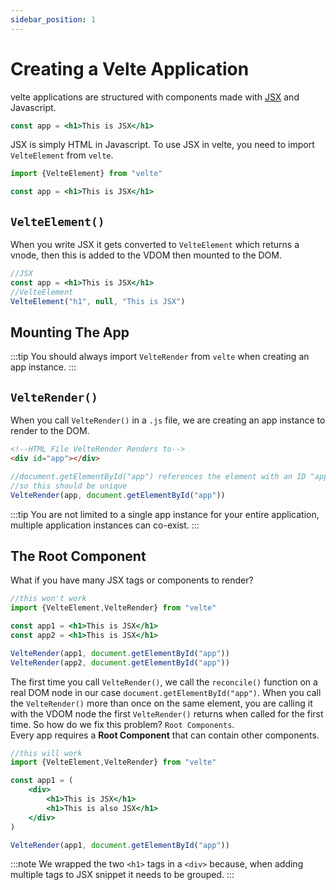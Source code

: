 ```yaml
---
sidebar_position: 1
---
```



# Creating a Velte Application

velte applications are structured with components made with [JSX](../essentials/syntax.md#jsx) and Javascript.

```jsx
const app = <h1>This is JSX</h1>
```

JSX is simply HTML in Javascript. To use JSX in velte, you need to import `VelteElement` from `velte`.

```jsx
import {VelteElement} from "velte"

const app = <h1>This is JSX</h1>
```

## `VelteElement()`

When you write JSX it gets converted to `VelteElement` which returns a vnode, then this is added to the VDOM then mounted to the DOM.

```jsx
//JSX
const app = <h1>This is JSX</h1>
//VelteElement
VelteElement("h1", null, "This is JSX")
```
## Mounting The App

:::tip
You should always import `VelteRender` from `velte` when creating an app instance.
:::

## `VelteRender()`

When you call `VelteRender()` in a `.js` file, we are creating an app instance to render to the DOM.

```html title="index.html"
<!--HTML File VelteRender Renders to-->
<div id="app"></div>
```

```javascript title="app.js"
//document.getElementById("app") references the element with an ID "app"
//so this should be unique
VelteRender(app, document.getElementById("app"))
```

:::tip
You are not limited to a single app instance for your entire application, multiple application instances can co-exist.
:::

## The Root Component

What if you have many JSX tags or components to render?

```jsx title="app.js"
//this won't work
import {VelteElement,VelteRender} from "velte"

const app1 = <h1>This is JSX</h1>
const app2 = <h1>This is JSX</h1>

VelteRender(app1, document.getElementById("app"))
VelteRender(app2, document.getElementById("app"))
```

The first time you call `VelteRender()`, we call the `reconcile()` function on a real DOM node in our case `document.getElementById("app")`. When you call the `VelteRender()` more than once on the same element, you are calling it with the VDOM node the first `VelteRender()` returns when called for the first time. So how do we fix this problem? `Root Components`.<br/>
Every app requires a __Root Component__ that can contain other components.

```jsx title="app.js"
//this will work
import {VelteElement,VelteRender} from "velte"

const app1 = (
    <div>
        <h1>This is JSX</h1> 
        <h1>This is also JSX</h1>
    </div>
)

VelteRender(app1, document.getElementById("app"))

```
:::note
 We wrapped the two `<h1>` tags in a `<div>` because, when adding multiple tags to JSX snippet it needs to be grouped.
:::